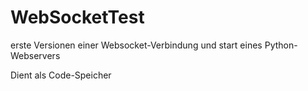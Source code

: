 # WebSocketTest
erste Versionen einer Websocket-Verbindung und start eines Python-Webservers

Dient als Code-Speicher
